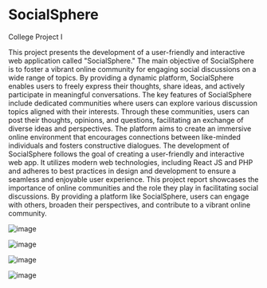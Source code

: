 # SocialSphere
College Project I

This project presents the development of a user-friendly and interactive web application called "SocialSphere." The main objective of SocialSphere is to foster a vibrant online community for engaging social discussions on a wide range of topics. By providing a dynamic platform, SocialSphere enables users to freely express their thoughts, share ideas, and actively participate in meaningful conversations. The key features of SocialSphere include dedicated communities where users can explore various discussion topics aligned with their interests. Through these communities, users can post their thoughts, opinions, and questions, facilitating an exchange of diverse ideas and perspectives. The platform aims to create an immersive online environment that encourages connections between like-minded individuals and fosters constructive dialogues. The development of SocialSphere follows the goal of creating a user-friendly and interactive web app. It utilizes modern web technologies, including React JS and PHP and adheres to best practices in design and development to ensure a seamless and enjoyable user experience. This project report showcases the importance of online communities and the role they play in facilitating social discussions. By providing a platform like SocialSphere, users can engage with others, broaden their perspectives, and contribute to a vibrant online community.

![image](https://github.com/Ragnorakk/SocialSphere/assets/110916940/1b781700-f943-4dd7-90a7-5549ea2529fb)

![image](https://github.com/Ragnorakk/SocialSphere/assets/110916940/ccc2e8e7-00c2-474c-a314-5106c5182b1b)

![image](https://github.com/Ragnorakk/SocialSphere/assets/110916940/cc5ba98b-9ad4-444f-af33-d2ad34a8d147)

![image](https://github.com/Ragnorakk/SocialSphere/assets/110916940/5b09df68-bc0a-455d-81a5-a203ffce773b)
